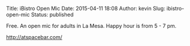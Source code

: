 Title: iBistro Open Mic
Date: 2015-04-11 18:08
Author: kevin
Slug: ibistro-open-mic
Status: published

Free. An open mic for adults in La Mesa. Happy hour is from 5 - 7 pm.

http://atspacebar.com/
